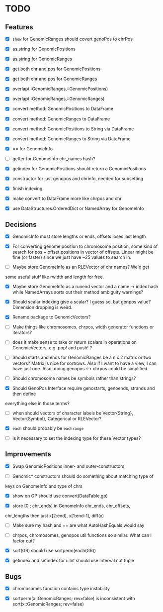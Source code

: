 
<a id='TODO-1'></a>

# TODO


<a id='Features-1'></a>

## Features


  * [x] `show` for GenomicRanges should covert genoPos to chrPos
  * [x] as.string for GenomicPositions
  * [x] as.string for GenomicRanges
  * [x] get both chr and pos for GenomicPositions
  * [x] get both chr and pos for GenomicRanges
  * [x] overlap(::GenomicRanges,::GenomicPositions)
  * [x] overlap(::GenomicRanges,::GenomicRanges)
  * [x] convert method: GenomicPositions to DataFrame
  * [x] convert method: GenomicRanges to DataFrame
  * [x] convert method: GenomicPositions to String via DataFrame
  * [x] convert method: GenomicRanges to String via DataFrame
  * [x] == for GenomicInfo
  * [ ] getter for GenomeInfo chr_names hash?
  * [x] getindex for GenomicPositions should return a GenomicPositions
  * [x] constructor for just genopos and chrinfo, needed for subsetting
  * [x] finish indexing
  * [x] make convert to DataFrame more like chrpos and chr
  * [x] use DataStructures.OrderedDict or NamedArray for GenomeInfo


<a id='Decisions-1'></a>

## Decisions


  * [x] GenomicInfo must store lengths or ends, offsets loses last length
  * [x] For converting genome position to chromosome position, some kind of search for pos + offset positions in vector of offsets. Linear might be fine (or faster) since we just have ~25 values to search in.
  * [ ] Maybe store GenomeInfo as an RLEVector of chr names? We'd get


some useful stuff like rwidth and length for free.


  * [x] Maybe store GenomeInfo as a runend vector and a name -> index hash while NamedArrays sorts out their method ambiguity warnings?
  * [x] Should scalar indexing give a scalar? I guess so, but genpos value?  Dimension dropping is weird.
  * [x] Rename package to GenomicVectors?
  * [ ] Make things like chromosomes, chrpos, width generator functions or iterators?
  * [ ] does it make sense to take or return scalars in operations on GenomicVectors, e.g. pop! and push!  ?
  * [ ] Should starts and ends for GenomicRanges be a n x 2 matrix or two vectors? Matrix is nice for sortrows. Also if I want to have a view, I can have just one. Also, doing genopos <-> chrpos could be simplified.
  * [ ] Should chromosome names be symbols rather than strings?
  * [x] Should GenoPos Interface require genostarts, genoends, strands and then define


everything else in those terms?


  * [ ] when should vectors of character labels be Vector{String}, Vector{Symbol}, Categorical or RLEVector?
  * [x] `each` should probably be `eachrange`
  * [ ] is it necessary to set the indexing type for these Vector types?


<a id='Improvements-1'></a>

## Improvements


  * [x] Swap GenomicPositions inner- and outer-constructors
  * [ ] Genomic* constructors should do something about matching type of


keys on GenomeInfo and type of chrs


  * [x] show on GP should use convert(DataTable,gp)
  * [x] store [0 ; chr_ends] in GenomeInfo chr_ends, chr_offsets,


chr_lengths then just x[2:end], x[1:end-1], diff(x)


  * [ ] Make sure my hash and == are what AutoHashEquals would say
  * [ ] chrpos, chromosomes, genopos util functions so similar. What can I factor out?
  * [x] sort(GR) should use sortperm(each(GR))
  * [x] getindex and setindex for i::Int should use Interval not tuple


<a id='Bugs-1'></a>

## Bugs


  * [x] chromosomes function contains type instability
  * [x] sortperm(x::GenomicRanges; rev=false) is inconsistent with sort(x::GenomicRanges; rev=false)


